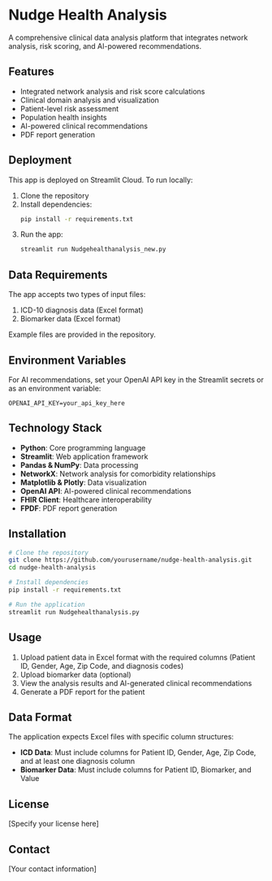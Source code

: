 # Nudge Health Analysis

A comprehensive clinical data analysis platform that integrates network analysis, risk scoring, and AI-powered recommendations.

## Features

- Integrated network analysis and risk score calculations
- Clinical domain analysis and visualization
- Patient-level risk assessment
- Population health insights
- AI-powered clinical recommendations
- PDF report generation

## Deployment

This app is deployed on Streamlit Cloud. To run locally:

1. Clone the repository
2. Install dependencies:
   ```bash
   pip install -r requirements.txt
   ```
3. Run the app:
   ```bash
   streamlit run Nudgehealthanalysis_new.py
   ```

## Data Requirements

The app accepts two types of input files:
1. ICD-10 diagnosis data (Excel format)
2. Biomarker data (Excel format)

Example files are provided in the repository.

## Environment Variables

For AI recommendations, set your OpenAI API key in the Streamlit secrets or as an environment variable:
```
OPENAI_API_KEY=your_api_key_here
```

## Technology Stack

- **Python**: Core programming language
- **Streamlit**: Web application framework
- **Pandas & NumPy**: Data processing
- **NetworkX**: Network analysis for comorbidity relationships
- **Matplotlib & Plotly**: Data visualization
- **OpenAI API**: AI-powered clinical recommendations
- **FHIR Client**: Healthcare interoperability
- **FPDF**: PDF report generation

## Installation

```bash
# Clone the repository
git clone https://github.com/yourusername/nudge-health-analysis.git
cd nudge-health-analysis

# Install dependencies
pip install -r requirements.txt

# Run the application
streamlit run Nudgehealthanalysis.py
```

## Usage

1. Upload patient data in Excel format with the required columns (Patient ID, Gender, Age, Zip Code, and diagnosis codes)
2. Upload biomarker data (optional)
3. View the analysis results and AI-generated clinical recommendations
4. Generate a PDF report for the patient

## Data Format

The application expects Excel files with specific column structures:
- **ICD Data**: Must include columns for Patient ID, Gender, Age, Zip Code, and at least one diagnosis column
- **Biomarker Data**: Must include columns for Patient ID, Biomarker, and Value

## License

[Specify your license here]

## Contact

[Your contact information] 